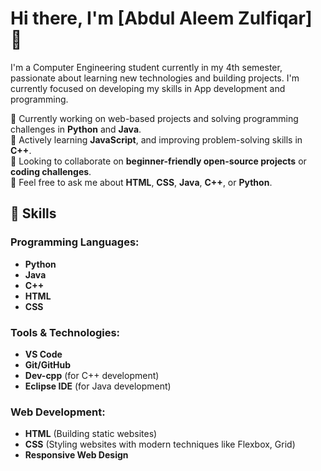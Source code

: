 # Hi there, I'm [Abdul Aleem Zulfiqar] 👋

I'm a Computer Engineering student currently in my 4th semester, passionate about learning new technologies and building projects. I'm currently focused on developing my skills in App development and programming. 

🔭 Currently working on web-based projects and solving programming challenges in **Python** and **Java**.  
🌱 Actively learning **JavaScript**, and improving problem-solving skills in **C++**.  
👯 Looking to collaborate on **beginner-friendly open-source projects** or **coding challenges**.  
💬 Feel free to ask me about **HTML**, **CSS**, **Java**, **C++**, or **Python**.

## 🚀 Skills

### Programming Languages:
- **Python**  
- **Java**  
- **C++**  
- **HTML**  
- **CSS**  

### Tools & Technologies:
- **VS Code**  
- **Git/GitHub**  
- **Dev-cpp** (for C++ development)  
- **Eclipse IDE** (for Java development)  

### Web Development:
- **HTML** (Building static websites)  
- **CSS** (Styling websites with modern techniques like Flexbox, Grid)  
- **Responsive Web Design**  


